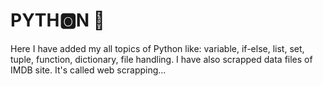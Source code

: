 # PYTH🅾️N 🐍 

Here I have added my all topics of Python like: variable, if-else, list, set, tuple, function, dictionary, file handling.
I have also scrapped data files of IMDB site. It's called web scrapping...
